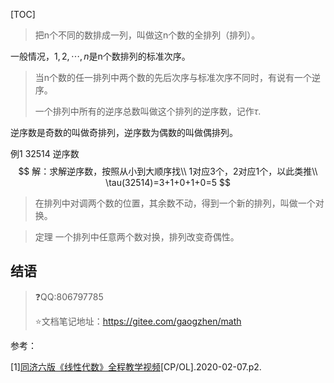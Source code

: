 [TOC]



> 把n个不同的数排成一列，叫做这n个数的全排列（排列）。

一般情况，$1,2,\cdots,n$是n个数排列的标准次序。

> 当n个数的任一排列中两个数的先后次序与标准次序不同时，有说有一个逆序。
>
> 一个排列中所有的逆序总数叫做这个排列的逆序数，记作$\tau$.

逆序数是奇数的叫做奇排列，逆序数为偶数的叫做偶排列。



例1 32514     逆序数
$$
解：求解逆序数，按照从小到大顺序找\\
1对应3个，2对应1个，以此类推\\
\tau(32514)=3+1+0+1+0=5
$$

> 在排列中对调两个数的位置，其余数不动，得到一个新的排列，叫做一个对换。

> 定理 一个排列中任意两个数对换，排列改变奇偶性。



## 结语

> :question:QQ:806797785
>
> :star:文档笔记地址：<https://gitee.com/gaogzhen/math>

参考：

[1]<a href="https://www.bilibili.com/video/BV1864y1T7Ks">同济六版《线性代数》全程教学视频</a>[CP/OL].2020-02-07.p2.